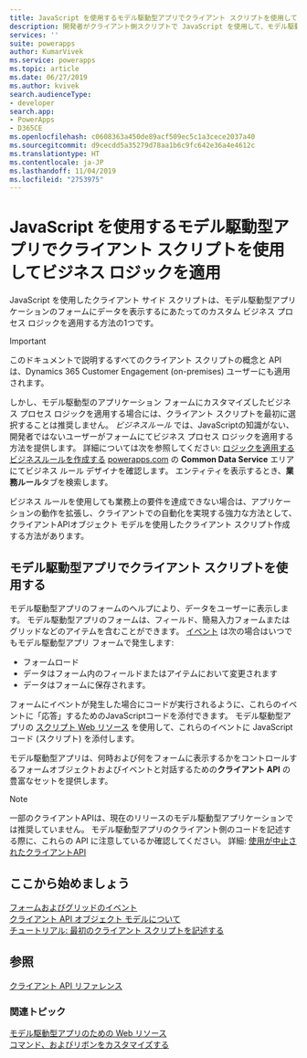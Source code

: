 ```yaml
---
title: JavaScript を使用するモデル駆動型アプリでクライアント スクリプトを使用してビジネス ロジックを適用 | Microsoft Docs
description: 開発者がクライアント側スクリプトで JavaScript を使用して、モデル駆動型アプリでカスタム ビジネス ロジックを適用する方法を説明します
services: ''
suite: powerapps
author: KumarVivek
ms.service: powerapps
ms.topic: article
ms.date: 06/27/2019
ms.author: kvivek
search.audienceType:
- developer
search.app:
- PowerApps
- D365CE
ms.openlocfilehash: c0608363a450de89acf509ec5c1a3cece2037a40
ms.sourcegitcommit: d9cecdd5a35279d78aa1b6c9fc642e36a4e4612c
ms.translationtype: HT
ms.contentlocale: ja-JP
ms.lasthandoff: 11/04/2019
ms.locfileid: "2753975"
---
```

# <a name="apply-business-logic-using-client-scripting-in-model-driven-apps-using-javascript"></a>JavaScript を使用するモデル駆動型アプリでクライアント スクリプトを使用してビジネス ロジックを適用

JavaScript を使用したクライアント サイド スクリプトは、モデル駆動型アプリケーションのフォームにデータを表示するにあたってのカスタム ビジネス プロセス ロジックを適用する方法の1つです。

> [!IMPORTANT]
> このドキュメントで説明するすべてのクライアント スクリプトの概念と API は、Dynamics 365 Customer Engagement (on-premises) ユーザーにも適用されます。

しかし、モデル駆動型のアプリケーション フォームにカスタマイズしたビジネス プロセス ロジックを適用する場合には、クライアント スクリプトを最初に選択することは推奨しません。 *ビジネスルール* では、JavaScriptの知識がない、開発者ではないユーザーがフォームにてビジネス プロセス ロジックを適用する方法を提供します。 詳細については次を参照してください: [ロジックを適用するビジネスルールを作成する](/powerapps/maker/model-driven-apps/create-business-rules-recommendations-apply-logic-form) [powerapps.com](https://make.powerapps.com?utm_source=padocs&utm_medium=linkinadoc&utm_campaign=referralsfromdoc) の **Common Data Service** エリアにてビジネス ルール デザイナを確認します。 エンティティを表示するとき、**業務ルール**タブを検索します。

ビジネス ルールを使用しても業務上の要件を達成できない場合は、アプリケーションの動作を拡張し、クライアントでの自動化を実現する強力な方法として、クライアントAPIオブジェクト モデルを使用したクライアント スクリプト作成する方法があります。

## <a name="use-client-scripting-in-model-driven-apps"></a>モデル駆動型アプリでクライアント スクリプトを使用する

モデル駆動型アプリのフォームのヘルプにより、データをユーザーに表示します。 モデル駆動型アプリのフォームは、フィールド、簡易入力フォームまたはグリッドなどのアイテムを含むことができます。 [イベント](clientapi/events-forms-grids.md) は次の場合はいつでもモデル駆動型アプリ フォームで発生します:
- フォームロード
- データはフォーム内のフィールドまたはアイテムにおいて変更されます
- データはフォームに保存されます。

フォームにイベントが発生した場合にコードが実行されるように、これらのイベントに「応答」するためのJavaScriptコードを添付できます。 モデル駆動型アプリの [スクリプト Web リソース](script-jscript-web-resources.md) を使用して、これらのイベントに JavaScript コード (スクリプト) を添付します。 

モデル駆動型アプリは、何時および何をフォームに表示するかをコントロールするフォームオブジェクトおよびイベントと対話するための**クライアント API** の豊富なセットを提供します。

> [!NOTE]
> 一部のクライアントAPIは、現在のリリースのモデル駆動型アプリケーションでは推奨していません。 モデル駆動型アプリのクライアント側のコードを記述する際に、これらの API に注意しているか確認してください。 詳細: [使用が中止されたクライアントAPI](/dynamics365/get-started/whats-new/customer-engagement/important-changes-coming#some-client-apis-are-deprecated)

## <a name="get-started-here"></a>ここから始めましょう

[フォームおよびグリッドのイベント](clientapi/events-forms-grids.md)<br/>
[クライアント API オブジェクト モデルについて](clientapi/understand-clientapi-object-model.md)<br/>
[チュートリアル: 最初のクライアント スクリプトを記述する](clientapi/walkthrough-write-your-first-client-script.md)

## <a name="reference"></a>参照

[クライアント API リファレンス](clientapi/reference.md)


### <a name="related-topics"></a>関連トピック

[モデル駆動型アプリのための Web リソース](web-resources.md)<br/>
[コマンド、およびリボンをカスタマイズする](customize-commands-ribbon.md)<br/>



